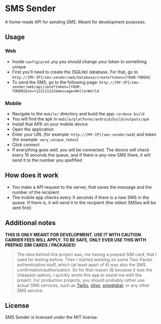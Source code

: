 # SMS Sender

A home-made API for sending SMS. Meant for development purposes.


## Usage

### Web

* Inside `config/prod.php` you should change your token to something unique
* First you'll need to create the (SQLite) database. For that, go to `http://[MY-IP]/sms-sender/web/database/create?token=[YOUR-TOKEN]`
* To send the SMS, go to the following page: `http://[MY-IP]/sms-sender/web/api/send?token=[YOUR-TOKEN]&to=+122111222&message=Hello+World`

### Mobile

* Navigate to the `mobile/` directory and build the app: `cordova build`
* You will find the apk in `mobile/platforms/android/build/outputs/apk`
* Install that APK on your mobile device
* Open the application
* Enter your URL (for example: `http://[MY-IP]/sms-sender/web`) and token (for example: `very_unique_token`)
* Click connect
* If everything goes well, you will be connected. The device will check every 15 seconds the queue, and if there is any new SMS there, it will send it to the number you spefified


## How does it work

* You make a API request to the server, that saves the message and the number of the recipient
* The mobile app checks every X seconds if there is a new SMS in the queue. If there is, it will send it to the recipient (the oldest SMSes will be sent first)


## Additional notes

**THIS IS ONLY MEANT FOR DEVELOPMENT. USE IT WITH CAUTION. CARRIER FEES WILL APPLY. TO BE SAFE, ONLY EVER USE THIS WITH PREPAID SIM CARDS / PACKAGES!**

> The idea behind this project was, me having a prepaid SIM card, that I used for testing before.
> Then I started working on some Two-Factor authentication stuff, which (at least apart of it) was also the SMS confirmation/authorization.
> So for that reason (& because it was the cheapest option), I quickly wrote this app to assist me with the project.
> For production projects, you should probably rather use actual SMS services, such as [Twilio](https://www.twilio.com), [plivo](https://www.plivo.com), [smsglobal](http://smsglobal.com), or any other SMS service.

## License

SMS Sender is licensed under the MIT license.

